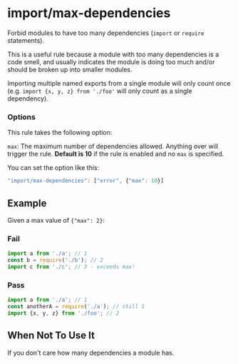 # import/max-dependencies

Forbid modules to have too many dependencies (`import` or `require` statements).

This is a useful rule because a module with too many dependencies is a code smell, and usually indicates the module is doing too much and/or should be broken up into smaller modules.

Importing multiple named exports from a single module will only count once (e.g. `import {x, y, z} from './foo'` will only count as a single dependency).

### Options

This rule takes the following option:

`max`: The maximum number of dependencies allowed. Anything over will trigger the rule. **Default is 10** if the rule is enabled and no `max` is specified.

You can set the option like this:

```js
"import/max-dependencies": ["error", {"max": 10}]
```


## Example

Given a max value of `{"max": 2}`:

### Fail

```js
import a from './a'; // 1
const b = require('./b'); // 2
import c from './c'; // 3 - exceeds max!
```

### Pass

```js
import a from './a'; // 1
const anotherA = require('./a'); // still 1
import {x, y, z} from './foo'; // 2
```

## When Not To Use It

If you don't care how many dependencies a module has.
